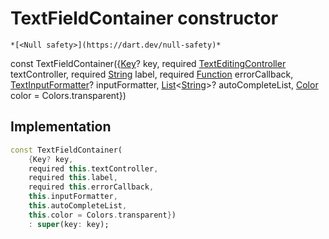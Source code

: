 


# TextFieldContainer constructor




    *[<Null safety>](https://dart.dev/null-safety)*


const
TextFieldContainer({[Key](https://api.flutter.dev/flutter/foundation/Key-class.html)? key, required [TextEditingController](https://api.flutter.dev/flutter/widgets/TextEditingController-class.html) textController, required [String](https://api.flutter.dev/flutter/dart-core/String-class.html) label, required [Function](https://api.flutter.dev/flutter/dart-core/Function-class.html) errorCallback, [TextInputFormatter](https://api.flutter.dev/flutter/services/TextInputFormatter-class.html)? inputFormatter, [List](https://api.flutter.dev/flutter/dart-core/List-class.html)&lt;[String](https://api.flutter.dev/flutter/dart-core/String-class.html)>? autoCompleteList, [Color](https://api.flutter.dev/flutter/dart-ui/Color-class.html) color = Colors.transparent})





## Implementation

```dart
const TextFieldContainer(
    {Key? key,
    required this.textController,
    required this.label,
    required this.errorCallback,
    this.inputFormatter,
    this.autoCompleteList,
    this.color = Colors.transparent})
    : super(key: key);
```








